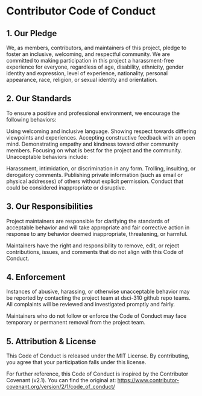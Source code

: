 # Contributor Code of Conduct
## 1. Our Pledge
We, as members, contributors, and maintainers of this project, pledge to foster an inclusive, welcoming, and respectful community.
We are committed to making participation in this project a harassment-free experience for everyone, regardless of age, disability, ethnicity, gender identity and expression, level of experience, nationality, personal appearance, race, religion, or sexual identity and orientation.

## 2. Our Standards
To ensure a positive and professional environment, we encourage the following behaviors:

Using welcoming and inclusive language.
Showing respect towards differing viewpoints and experiences.
Accepting constructive feedback with an open mind.
Demonstrating empathy and kindness toward other community members.
Focusing on what is best for the project and the community.
Unacceptable behaviors include:

Harassment, intimidation, or discrimination in any form.
Trolling, insulting, or derogatory comments.
Publishing private information (such as email or physical addresses) of others without explicit permission.
Conduct that could be considered inappropriate or disruptive.
## 3. Our Responsibilities
Project maintainers are responsible for clarifying the standards of acceptable behavior and will take appropriate and fair corrective action in response to any behavior deemed inappropriate, threatening, or harmful.

Maintainers have the right and responsibility to remove, edit, or reject contributions, issues, and comments that do not align with this Code of Conduct.

## 4. Enforcement
Instances of abusive, harassing, or otherwise unacceptable behavior may be reported by contacting the project team at dsci-310 github repo teams. All complaints will be reviewed and investigated promptly and fairly.

Maintainers who do not follow or enforce the Code of Conduct may face temporary or permanent removal from the project team.

## 5. Attribution & License
This Code of Conduct is released under the MIT License.
By contributing, you agree that your participation falls under this license.

For further reference, this Code of Conduct is inspired by the Contributor Covenant (v2.1). You can find the original at:
https://www.contributor-covenant.org/version/2/1/code_of_conduct/

